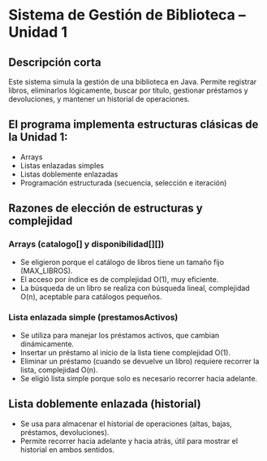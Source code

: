 # Sistema de Gestión de Biblioteca – Unidad 1
## Descripción corta
Este sistema simula la gestión de una biblioteca en Java.
Permite registrar libros, eliminarlos lógicamente, buscar por título, gestionar préstamos y devoluciones, y mantener un historial de operaciones.

## El programa implementa estructuras clásicas de la Unidad 1:
- Arrays
- Listas enlazadas simples
- Listas doblemente enlazadas
- Programación estructurada (secuencia, selección e iteración)

## Razones de elección de estructuras y complejidad
### Arrays (catalogo[] y disponibilidad[][])
- Se eligieron porque el catálogo de libros tiene un tamaño fijo (MAX_LIBROS).
- El acceso por índice es de complejidad O(1), muy eficiente.
- La búsqueda de un libro se realiza con búsqueda lineal, complejidad O(n), aceptable para catálogos pequeños.

### Lista enlazada simple (prestamosActivos)
- Se utiliza para manejar los préstamos activos, que cambian dinámicamente.
- Insertar un préstamo al inicio de la lista tiene complejidad O(1).
- Eliminar un préstamo (cuando se devuelve un libro) requiere recorrer la lista, complejidad O(n).
- Se eligió lista simple porque solo es necesario recorrer hacia adelante.

## Lista doblemente enlazada (historial)
- Se usa para almacenar el historial de operaciones (altas, bajas, préstamos, devoluciones).
- Permite recorrer hacia adelante y hacia atrás, útil para mostrar el historial en ambos sentidos.
